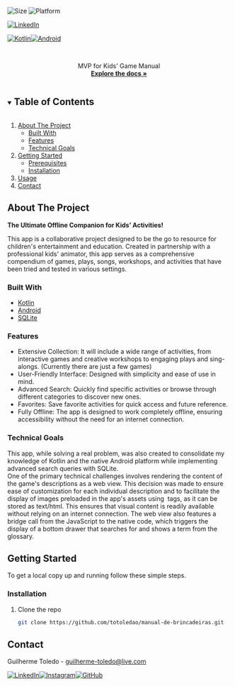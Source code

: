 ![Size](https://img.shields.io/github/repo-size/totoledao/manual-de-brincadeiras)
![Platform](https://img.shields.io/badge/platform-Android-78C257)

[![LinkedIn][linkedin-shield]][linkedin-url]

[![Kotlin][kotlin-shield]][kotlin-url][![Android][android-shield]][android-url]

<!-- PROJECT LOGO -->
<br />
<p align="center">
  <a href="https://github.com/totoledao/manual-de-brincadeiras">
    <!-- <img src="web\src\assets\logo.svg" alt="SpaceTime Logo" width="250"> -->
  </a>

  <p align="center">
    MVP for Kids' Game Manual
    <br />
    <a href="https://github.com/totoledao/manual-de-brincadeiras"><strong>Explore the docs »</strong></a>    
  </p>
</p>

<!-- TABLE OF CONTENTS -->
<details open="open">
  <summary><h2 style="display: inline-block">Table of Contents</h2></summary>
  <ol>
    <li>
      <a href="#about-the-project">About The Project</a>
      <ul>
        <li><a href="#built-with">Built With</a></li>      
        <li><a href="#features">Features</a></li>
        <li><a href="#technical-goals">Technical Goals</a></li>
      </ul>
    </li>
    <li>
      <a href="#getting-started">Getting Started</a>
      <ul>
        <li><a href="#prerequisites">Prerequisites</a></li>
        <li><a href="#installation">Installation</a></li>
      </ul>
    </li>    
    <li><a href="#usage">Usage</a></li>
    <!-- <li><a href="#license">License</a></li> -->
    <li><a href="#contact">Contact</a></li>    
  </ol>
</details>

<!-- ABOUT THE PROJECT -->

## About The Project

**The Ultimate Offline Companion for Kids’ Activities!**

This app is a collaborative project designed to be the go to resource for children's entertainment and education. Created in partnership with a professional kids' animator, this app serves as a comprehensive compendium of games, plays, songs, workshops, and activities that have been tried and tested in various settings.

### Built With

- [Kotlin][kotlin-url]
- [Android][android-url]
- [SQLite](https://www.sqlite.org/)

### Features

- Extensive Collection: It will include a wide range of activities, from interactive games and creative workshops to engaging plays and sing-alongs. (Currently there are just a few games)
- User-Friendly Interface: Designed with simplicity and ease of use in mind.
- Advanced Search: Quickly find specific activities or browse through different categories to discover new ones.
- Favorites: Save favorite activities for quick access and future reference.
- Fully Offline: The app is designed to work completely offline, ensuring accessibility without the need for an internet connection.

### Technical Goals

This app, while solving a real problem, was also created to consolidate my knowledge of Kotlin and the native Android platform while implementing advanced search queries with SQLite.
<br>One of the primary technical challenges involves rendering the content of the game's descriptions as a web view. This decision was made to ensure ease of customization for each individual description and to facilitate the display of images preloaded in the app's assets using <img> tags, as it can be stored as text/html. This ensures that visual content is readily available without relying on an internet connection. The web view also features a bridge call from the JavaScript to the native code, which triggers the display of a bottom drawer that searches for and shows a term from the glossary.

<!-- GETTING STARTED -->

## Getting Started

To get a local copy up and running follow these simple steps.

<!-- ### Prerequisites -->

### Installation

1. Clone the repo
   ```sh
   git clone https://github.com/totoledao/manual-de-brincadeiras.git
   ```
   <!-- 2. Install the dependencies of each folder
      ```sh
      cd server; npm i
      ``` -->

<!-- USAGE EXAMPLES -->

<!-- ## Usage -->

<!-- ![web-login](https://github.com/totoledao/totoledao/assets/40635662/60743232-836d-4190-96bc-828b88c560ed)
Create an account or Login using your GitHub account -->

<!-- LICENSE -->

<!-- ## License

Distributed under the MIT License. See [`LICENSE`][license-url] for more information. -->

<!-- CONTACT -->

## Contact

Guilherme Toledo - guilherme-toledo@live.com

[![LinkedIn](https://img.shields.io/badge/LinkedIn-0077B5?style=for-the-badge&logo=linkedin&logoColor=white)](https://www.linkedin.com/in/guilhermemtoledo/)[![Instagram](https://img.shields.io/badge/Instagram-E4405F?style=for-the-badge&logo=instagram&logoColor=white)](https://www.instagram.com/totoledao)[![GitHub](https://img.shields.io/badge/GitHub-100000?style=for-the-badge&logo=github&logoColor=whit)](https://www.github.com/totoledao)

<!-- MARKDOWN LINKS & IMAGES -->
<!-- https://www.markdownguide.org/basic-syntax/#reference-style-links -->

[linkedin-shield]: https://img.shields.io/badge/-LinkedIn-black.svg?style=for-the-badge&logo=linkedin&colorB=0e76a8
[linkedin-url]: http://www.linkedin.com/in/guilhermemtoledo
[android-shield]: https://img.shields.io/badge/Android-3DDC84?style=for-the-badge&logo=android&logoColor=white
[android-url]: https://developer.android.com/
[kotlin-shield]: https://img.shields.io/badge/Kotlin-8473ff?&style=for-the-badge&logo=kotlin&logoColor=white
[kotlin-url]: https://kotlinlang.org/
